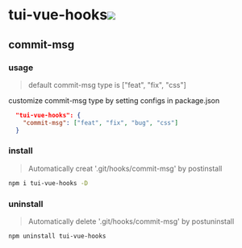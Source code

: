 # tui-vue-hooks[<img src="https://img.shields.io/npm/v/tui-vue-hooks.svg">](https://www.npmjs.com/package/tui-vue-hooks)

## commit-msg

### usage
> default commit-msg type is ["feat", "fix", "css"]

customize commit-msg type by setting configs in package.json
```json
  "tui-vue-hooks": {
    "commit-msg": ["feat", "fix", "bug", "css"]
  }
```

### install
> Automatically creat '.git/hooks/commit-msg' by postinstall

```bash
npm i tui-vue-hooks -D
```

### uninstall
> Automatically delete '.git/hooks/commit-msg' by postuninstall

```bash
npm uninstall tui-vue-hooks
```
